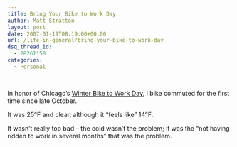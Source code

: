 ```yaml
---
title: Bring Your Bike to Work Day
author: Matt Stratton
layout: post
date: 2007-01-19T08:19:00+00:00
url: /life-in-general/bring-your-bike-to-work-day
dsq_thread_id:
  - 28261158
categories:
  - Personal

---
```

In honor of Chicago&#8217;s [Winter Bike to Work Day][1], I bike commuted for the first time since late October.

It was 25°F and clear, although it &#8220;feels like&#8221; 14°F.

It wasn&#8217;t really too bad &#8211; the cold wasn&#8217;t the problem; it was the &#8220;not having ridden to work in several months&#8221; that was the problem.

 [1]: https://www.chicagoist.com/archives/2007/01/16/take_your_bike_to_work_day.php